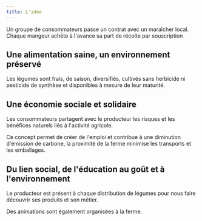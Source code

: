 ```yaml
---
title: L'idée
---
```

Un groupe de consommateurs passe un contrat avec un maraîcher local. Chaque mangeur achète à l'avance sa part de récolte par souscription

## Une alimentation saine, un environnement préservé

Les légumes sont frais, de saison, diversifiés, cultivés sans herbicide ni pesticide de synthèse et disponibles à mesure de leur maturité.

## Une économie sociale et solidaire

Les consommateurs partagent avec le producteur les risques et les bénéfices naturels liés à l'activité agricole.

Ce concept permet de créer de l'emploi et contribue à une diminution d'émission de carbone, la proximité de la ferme minimise les transports et les emballages.

## Du lien social, de l'éducation au goût et à l'environnement

Le producteur est présent à chaque distribution de légumes pour nous faire découvrir ses produits et son métier.

Des animations sont également organisées à la ferme.